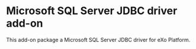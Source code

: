 # Microsoft SQL Server JDBC driver add-on

This add-on package a Microsoft SQL Server JDBC driver for eXo Platform.
